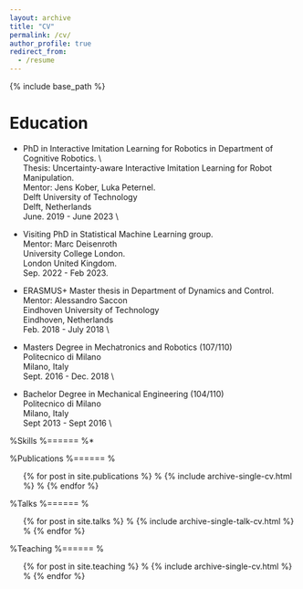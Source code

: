```yaml
---
layout: archive
title: "CV"
permalink: /cv/
author_profile: true
redirect_from:
  - /resume
---
```


{% include base_path %}

Education
======
*   PhD in Interactive Imitation Learning for Robotics in Department of Cognitive Robotics.  \  
    Thesis: Uncertainty-aware Interactive Imitation Learning for Robot Manipulation. \
    Mentor: Jens Kober, Luka Peternel. \
    Delft University of Technology \
    Delft, Netherlands \
    June. 2019 - June 2023 \
 
 *   Visiting PhD in Statistical Machine Learning group. \
    Mentor: Marc Deisenroth \
    University College London. \
    London United Kingdom. \
    Sep. 2022 - Feb 2023.
    
*   ERASMUS+ Master thesis in Department of Dynamics and Control. Mentor: Alessandro Saccon \
    Eindhoven University of Technology \
    Eindhoven, Netherlands \
    Feb. 2018 - July 2018  \
    
*   Masters Degree in Mechatronics and Robotics (107/110) \
    Politecnico di Milano \
    Milano, Italy \
    Sept. 2016 - Dec. 2018 \
 
  
*   Bachelor Degree in Mechanical Engineering (104/110) \
    Politecnico di Milano \
    Milano, Italy \
    Sept 2013 - Sept 2016 \
    

%Skills
%======
%* 

%Publications
%======
%  <ul>{% for post in site.publications %}
%    {% include archive-single-cv.html %}
%  {% endfor %}</ul>
  
%Talks
%======
%  <ul>{% for post in site.talks %}
%    {% include archive-single-talk-cv.html %}
%  {% endfor %}</ul>
  
%Teaching
%======
%  <ul>{% for post in site.teaching %}
%    {% include archive-single-cv.html %}
%  {% endfor %}</ul>
  
